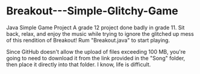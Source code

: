 # Breakout---Simple-Glitchy-Game
Java Simple Game Project
A grade 12 project done badly in grade 11. Sit back, relax, and enjoy the music while trying to ignore the glitched up mess of this rendition of Breakout! Rum "Breakout.java" to start playing.

Since GitHub doesn't allow the upload of files exceeding 100 MB, you're going to need to download it from the link provided in the "Song" folder, then place it directly into that folder. I know, life is difficult.
